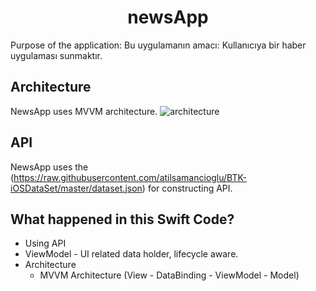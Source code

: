 <h1 align="center">newsApp</h1>

Purpose of the application: Bu uygulamanın amacı: Kullanıcıya bir haber uygulaması sunmaktır.

## Architecture
NewsApp uses MVVM architecture.
![architecture](https://user-images.githubusercontent.com/94459959/221203202-ea9d1b32-2db8-4351-9eee-78ad323fccc5.png)
## API
NewsApp uses the (https://raw.githubusercontent.com/atilsamancioglu/BTK-iOSDataSet/master/dataset.json) for constructing API. 

## What happened in this Swift Code?
  - Using API
  - ViewModel - UI related data holder, lifecycle aware.
- Architecture
  - MVVM Architecture (View - DataBinding - ViewModel - Model)

